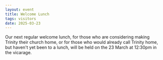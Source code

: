 ```yaml
---
layout: event
title: Welcome Lunch
tags: visitors
date: 2025-03-23
---
```


Our next regular welcome lunch, for those who are considering making Trinity 
their church home, or for those who would already call Trinity home, 
but haven't yet been to a lunch, 
will be held on the 23 March at 12:30pm in the vicarage. 
